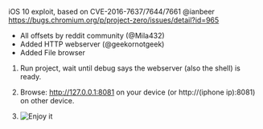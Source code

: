 iOS 10 exploit, based on CVE-2016-7637/7644/7661 @ianbeer
https://bugs.chromium.org/p/project-zero/issues/detail?id=965
- All offsets by reddit community (@Mila432)
- Added HTTP webserver (@geekornotgeek)
- Added File browser

1) Run project, wait until debug says the webserver (also the shell) is ready.

2) Browse: http://127.0.0.1:8081 on your device (or http://(iphone ip):8081) on other device.

3) ![Enjoy it](http://i0.kym-cdn.com/photos/images/newsfeed/000/103/740/Me%20Gusta.png)